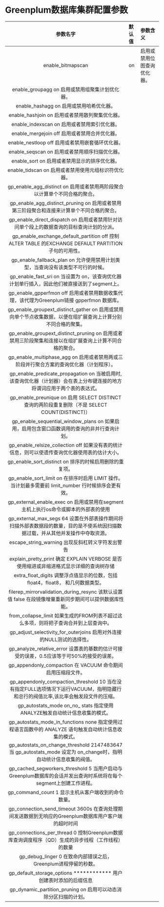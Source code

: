 # Greenplum数据库集群配置参数
| 参数名字 | 默认值 | 参数含义 |
|:----:|:----|:----|
| enable_bitmapscan | on | 启用或禁用位图查询优化器。|
| enable_groupagg								on					启用或禁用组聚集计划优化器。
| enable_hashagg								on					启用或禁用哈希优化器。
| enable_hashjoin								on					启用或者禁用散列聚集优化器。
| enable_indexscan							on					启用或者禁用索引优化器。
| enable_mergejoin							off					启用或者禁用合并优化器。
| enable_nestloop								off					启用或者禁用嵌套循环优化器。
| enable_seqscan								on					启用或者禁用顺序扫描优化器。
| enable_sort									on					启用或者禁用显示的排序优化器。
| enable_tidscan								on					启用或者禁用使用元组标识符优化器。
| gp_enable_agg_distinct						on					启用或者禁用两阶段聚合以计算单个不同合格的聚合。
| gp_enable_agg_distinct_pruning				on					启用或者禁用第三阶段聚合和连接来计算单个不同合格的聚合。
| gp_enable_direct_dispatch					on					启用或者禁用针对访问单个段上的数据查询的目标查询计划的分派。
| gp_enable_exchange_default_partition		off					控制 ALTER TABLE 的EXCHANGE DEFAULT PARTITION 子句的可用性。
| gp_enable_fallback_plan						on					允许使用禁用计划类型，当查询没有该类型不可行的时候。
| gp_enable_fast_sri							on					当设置为 on，该查询优化器计划单行插入，因此他们被直接送到了segment上。
| gp_enable_gpperfmon							off					启用或者禁用数据收集代理，该代理为Greenplum链接 gpperfmon 数据库。
| gp_enable_groupext_distinct_gather			on					启用或禁用向单个节点收集数据，以便在组扩展查询上计算分别不同合格的聚集。
| gp_enable_groupext_distinct_pruning			on					启用或者禁用三阶段聚集和连接以在组扩展查询上计算不同合格的聚合。
| gp_enable_multiphase_agg					on					启用或者禁用两或三阶段并行聚合方案的查询优化器（计划程序）。
| gp_enable_predicate_propagation				on					当被启用时,该查询优化器（计划器）会在表上分布键连接的地方将谓词应用于两个表的表达式。
| gp_enable_preunique							on					启用 SELECT DISTINCT 查询的两阶段重复删除（不是 SELECT COUNT(DISTINCT)）
| gp_enable_sequential_window_plans			on					如果启用，启用包含窗口函数调用的查询的非并行查询计划。
| gp_enable_relsize_collection				off					如果没有表的统计信息，则可以使遗传查询优化器使用表的估计大小。
| gp_enable_sort_distinct						on					排序的时候启用删除的重复项。
| gp_enable_sort_limit						on					在排序时启用 LIMIT 操作。当计划最多需要前 limit_number 行时候排序会更有效。
| gp_external_enable_exec						on					启用或禁用在segment主机上执行os命令或脚本的外部表的使用
| gp_external_max_segs						64					设置在外部表操作期间将扫描外部表数据段的数量，目的是不使系统因扫描数据过载，并从其他并发操作中夺取资源。
| escape_string_warning											出现反斜杠转义字符发出警告
| explain_pretty_print											确定 EXPLAIN VERBOSE 是否使用缩进或非缩进格式显示详细的查询树存储
| extra_float_digits												调整浮点值显示的位数，包括float4，float8， 和几何数据类型。
| filerep_mirrorvalidation_during_resync							该默认设置值 false 在段镜像增量重新同步期间可以提供数据库性能。
| from_collapse_limit												如果生成的FROM列表不超过这么多项，则将把子查询合并到上层查询中。
| gp_adjust_selectivity_for_outerjoins							启用对外连接的NULL测试的选择性。
| gp_analyze_relative_error										设置表的基数的估计可接受的误差，0.5应该等于可50%的接受的误差。
| gp_appendonly_compaction										在 VACUUM 命令期间启用压缩段文件。
| gp_appendonly_compaction_threshold			10					当在没有指定FULL选项情况下运行VACUUM，指明隐藏行和总行的阀值比率,该比率会触发段文件的压缩。
| gp_autostats_mode							on_no_ stats		指定使用 ANALYZE触发自动统计信息收集的模式。
| gp_autostats_mode_in_functions				none				指定使用过程语言函数中的 ANALYZE 语句触发自动统计信息收集的模式。 
| gp_autostats_on_change_threshold			2147483647			当 gp_autostats_mode 设定为 on_change时，指明自动统计信息收集的阀值。
| gp_cached_segworkers_threshold				5					当用户启动与Greenplum数据库的会话并发出查询时系统将在每个segment上创建工作进程。
| gp_command_count							1					显示主机从客户端收到的命令数量。
| gp_connection_send_timeout					3600s				在查询处理期间发送数据到无响应的Greenplum数据库用户客户端的超时时间
| gp_connections_per_thread					0					控制Greenplum数据库查询调度程序（QD）生成的异步线程（工作线程）的数量
| gp_debug_linger								0					在致命内部错误之后，Greenplum进程停留的秒数。
| gp_default_storage_options					************		用户创建表时添加的后缀信息
| gp_dynamic_partition_pruning				on					启用可以动态消除分区扫描的计划。
